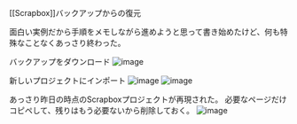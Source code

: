 
[[Scrapbox]]バックアップからの復元

面白い実例だから手順をメモしながら進めようと思って書き始めたけど、何も特殊なことなくあっさり終わった。

バックアップをダウンロード
![image](https://gyazo.com/8f0fff8c8f0a855af6ec5265cb32e805/thumb/1000)

新しいプロジェクトにインポート
![image](https://gyazo.com/2538114951edf193bb7a525d279b295a/thumb/1000)
![image](https://gyazo.com/676c947d8677a32e8262b1e52af92407/thumb/1000)

あっさり昨日の時点のScrapboxプロジェクトが再現された。
必要なページだけコピペして、残りはもう必要ないから削除しておく。
![image](https://gyazo.com/ff08872ad7484d71a12648774f98d15e/thumb/1000)
